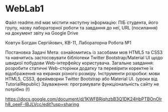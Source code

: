 # WebLab1

Файл readme.md має містити наступну інформацію:
ПІБ студента, його групу, назву лабораторної роботи та завдання до неї, URL (посилання) на документ звіту на Google Drive

Ковтун Богдан Сергійович, КВ-11, Лабораторна Робота №1

Постановка Задачі
Мета: ознайомитись із засобами мов HTML5 та CSS3 та навчитись застосовувати бібліотеки Twitter Bootstrap/Material UI щодо швидкої побудови Web-інтерфейсу користувача.
Загальне завдання: розробити статичні Web-сторінки додатку та перевірити коректне їх відображення на екранах різного розміру.
Інструменти розробки: мови HTML5, CSS3, фреймворки Twitter Bootstrap або Material UI. (уроки від TutorialRepublic)
Зауваження: програмувати функціональність сайту не потрібно (!)

https://docs.google.com/document/d/1KWFBRiqhzbB3Q1DK24HbPTBOnOlrh8_oeeF-IBJLVcc/edit?usp=sharing
